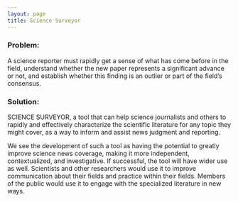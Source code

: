```yaml
---
layout: page
title: Science Surveyor
---
```


### Problem:
A science reporter must rapidly get a sense of what has come before in the field, understand whether the new paper represents a significant advance or not, and establish whether this finding is an outlier or part of the field’s consensus.

### Solution:
SCIENCE SURVEYOR, a tool that can help science journalists and others to rapidly and effectively characterize the scientific literature for any topic they might cover, as a way to inform and assist news judgment and reporting.

We see the development of such a tool as having the potential to greatly improve science news coverage, making it more independent, contextualized, and investigative. If successful, the tool will have wider use as well. Scientists and other researchers would use it to improve communication about their fields and practice within their fields. Members of the public would use it to engage with the specialized literature in new ways.